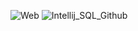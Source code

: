 ![Web](https://github.com/user-attachments/assets/f54037e8-4d68-47d7-b835-a9a7de243b31)
![Intellij_SQL_Github](https://github.com/user-attachments/assets/d62181ac-b9e8-4a73-8c35-89cce8929461)
